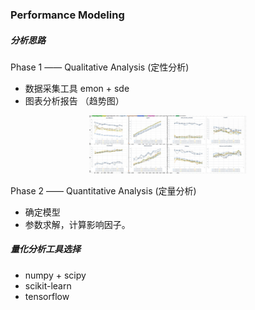 ### Performance Modeling

##### 分析思路
Phase 1 —— Qualitative Analysis (定性分析)
* 数据采集工具 emon + sde
* 图表分析报告 （趋势图）

<div align="center"><img src="pics/qualitative-analysis-report.jpg" width="50%"></div>

Phase 2 —— Quantitative Analysis (定量分析)
* 确定模型
* 参数求解，计算影响因子。

##### 量化分析工具选择
* numpy + scipy
* scikit-learn
* tensorflow

<br>

